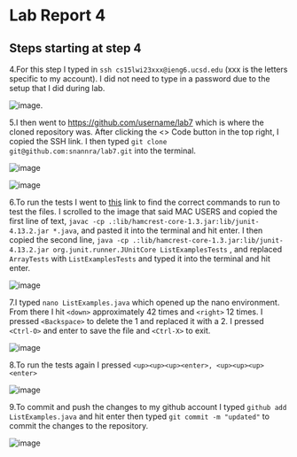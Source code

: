 # Lab Report 4
## Steps starting at step 4
4.For this step I typed in ```ssh cs15lwi23xxx@ieng6.ucsd.edu``` (xxx is the letters specific to my account). I did not need to type in a password due to the setup that I did during lab.

![image](https://user-images.githubusercontent.com/49798755/221383543-af9b27d6-7372-48cf-9003-4e969b3d856e.png).    

5.I then went to https://github.com/username/lab7 which is where the cloned repository was. After clicking the <> Code button in the top right, I copied the SSH link. I then typed ```git clone git@github.com:snannra/lab7.git``` into the terminal.

![image](https://user-images.githubusercontent.com/49798755/224518861-a079f82c-1460-4954-8bdd-36e71837b4f8.png)

![image](https://user-images.githubusercontent.com/49798755/221383632-61bf810c-01a2-40d4-ba05-7657d57414cf.png)

6.To run the tests I went to [this](https://ucsd-cse15l-w23.github.io/week/week3/) link to find the correct commands to run to test the files. I scrolled to the image that said MAC USERS and copied the first line of text, ```javac -cp .:lib/hamcrest-core-1.3.jar:lib/junit-4.13.2.jar *.java```, and pasted it into the terminal and hit enter. I then copied the second line, ```java -cp .:lib/hamcrest-core-1.3.jar:lib/junit-4.13.2.jar org.junit.runner.JUnitCore ListExamplesTests``` , and replaced ```ArrayTests``` with ```ListExamplesTests``` and typed it into the terminal and hit enter.

![image](https://user-images.githubusercontent.com/49798755/221447916-859fb7e2-4423-4b21-8283-92dfef6dc44f.png)

7.I typed ```nano ListExamples.java``` which opened up the nano environment. From there I hit ```<down>``` approximately 42 times and ```<right>``` 12 times. I pressed ```<Backspace>``` to delete the 1 and replaced it with a 2. I pressed ```<Ctrl-O>``` and enter to save the file and ```<Ctrl-X>``` to exit.
  
![image](https://user-images.githubusercontent.com/49798755/221384845-9c74df32-3f31-477f-b488-a37b104d26ee.png)
  
8.To run the tests again I pressed 
```<up><up><up><enter>, <up><up><up><enter>```

![image](https://user-images.githubusercontent.com/49798755/221384987-e489f0db-0ef3-4947-8029-3330e0c6022d.png)
  
9.To commit and push the changes to my github account I typed ```github add ListExamples.java``` and hit enter then typed ```git commit -m "updated"``` to commit the changes to the repository.

![image](https://user-images.githubusercontent.com/49798755/221385064-5713faa6-eedb-4492-99c0-84d66bd9dc1e.png)

